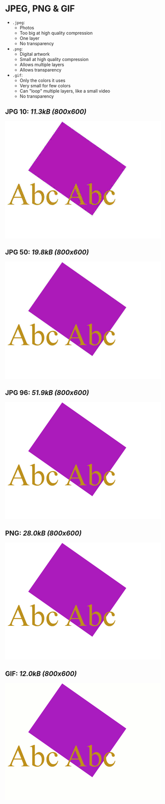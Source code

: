 # JPEG, PNG & GIF
- `.jpeg`:
  - Photos
  - Too big at high quality compression
  - One layer
  - No transparency
- `.png`:
  - Digital artwork
  - Small at high quality compression
  - Allows multiple layers
  - Allows transparency
- `.gif`:
  - Only the colors it uses
  - Very small for few colors
  - Can "loop" multiple layers, like a small video
  - No transparency

## JPG 10: *11.3kB (800x600)*

![Quality 10 JPG](img/Quality10.jpg)

## JPG 50: *19.8kB (800x600)*

![Quality 50 JPG](img/Quality50.jpg)

## JPG 96: *51.9kB (800x600)*

![Quality 96 JPG](img/Quality96.jpg)

## PNG: *28.0kB (800x600)*

![Quality PNG](img/Quality.png)

## GIF: *12.0kB (800x600)*

![Quality GIF](img/Quality.gif)
